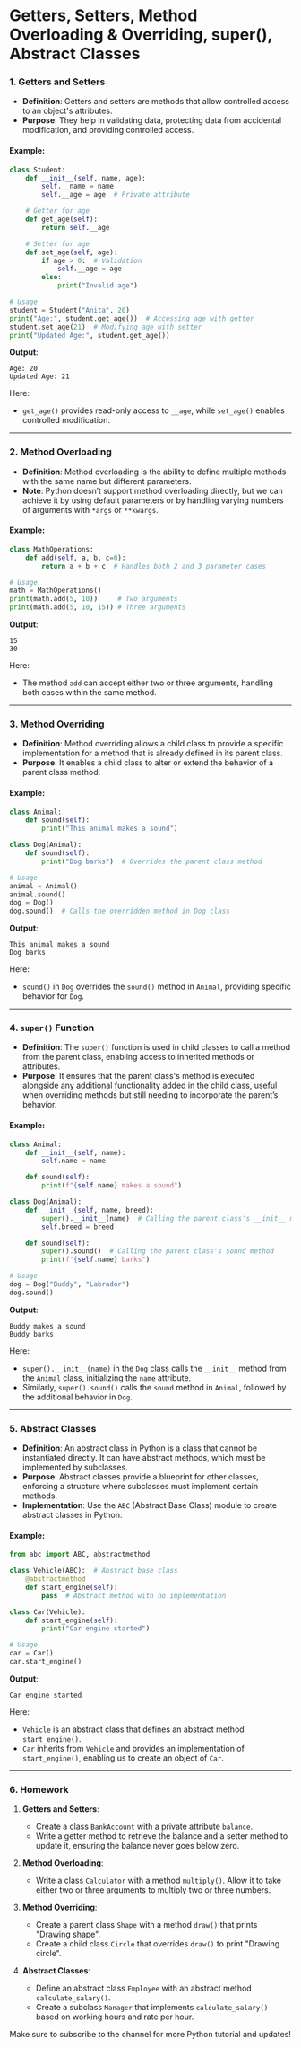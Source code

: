 # **Getters, Setters, Method Overloading & Overriding, super(), Abstract Classes**


### **1. Getters and Setters**

- **Definition**: Getters and setters are methods that allow controlled access to an object's attributes.
- **Purpose**: They help in validating data, protecting data from accidental modification, and providing controlled access.

#### **Example**:
```python
class Student:
    def __init__(self, name, age):
        self.__name = name
        self.__age = age  # Private attribute

    # Getter for age
    def get_age(self):
        return self.__age

    # Setter for age
    def set_age(self, age):
        if age > 0:  # Validation
            self.__age = age
        else:
            print("Invalid age")

# Usage
student = Student("Anita", 20)
print("Age:", student.get_age())  # Accessing age with getter
student.set_age(21)  # Modifying age with setter
print("Updated Age:", student.get_age())
```

**Output**:
```
Age: 20
Updated Age: 21
```

Here:
- `get_age()` provides read-only access to `__age`, while `set_age()` enables controlled modification.

---

### **2. Method Overloading**

- **Definition**: Method overloading is the ability to define multiple methods with the same name but different parameters. 
- **Note**: Python doesn’t support method overloading directly, but we can achieve it by using default parameters or by handling varying numbers of arguments with `*args` or `**kwargs`.

#### **Example**:
```python
class MathOperations:
    def add(self, a, b, c=0):
        return a + b + c  # Handles both 2 and 3 parameter cases

# Usage
math = MathOperations()
print(math.add(5, 10))     # Two arguments
print(math.add(5, 10, 15)) # Three arguments
```

**Output**:
```
15
30
```

Here:
- The method `add` can accept either two or three arguments, handling both cases within the same method.

---

### **3. Method Overriding**

- **Definition**: Method overriding allows a child class to provide a specific implementation for a method that is already defined in its parent class.
- **Purpose**: It enables a child class to alter or extend the behavior of a parent class method.

#### **Example**:
```python
class Animal:
    def sound(self):
        print("This animal makes a sound")

class Dog(Animal):
    def sound(self):
        print("Dog barks")  # Overrides the parent class method

# Usage
animal = Animal()
animal.sound()
dog = Dog()
dog.sound()  # Calls the overridden method in Dog class
```

**Output**:
```
This animal makes a sound
Dog barks
```

Here:
- `sound()` in `Dog` overrides the `sound()` method in `Animal`, providing specific behavior for `Dog`.

---

### **4. `super()` Function**

- **Definition**: The `super()` function is used in child classes to call a method from the parent class, enabling access to inherited methods or attributes.
- **Purpose**: It ensures that the parent class's method is executed alongside any additional functionality added in the child class, useful when overriding methods but still needing to incorporate the parent’s behavior.

#### **Example**:
```python
class Animal:
    def __init__(self, name):
        self.name = name

    def sound(self):
        print(f"{self.name} makes a sound")

class Dog(Animal):
    def __init__(self, name, breed):
        super().__init__(name)  # Calling the parent class's __init__ method
        self.breed = breed

    def sound(self):
        super().sound()  # Calling the parent class's sound method
        print(f"{self.name} barks")

# Usage
dog = Dog("Buddy", "Labrador")
dog.sound()
```

**Output**:
```
Buddy makes a sound
Buddy barks
```

Here:
- `super().__init__(name)` in the `Dog` class calls the `__init__` method from the `Animal` class, initializing the `name` attribute.
- Similarly, `super().sound()` calls the `sound` method in `Animal`, followed by the additional behavior in `Dog`.

---

### **5. Abstract Classes**

- **Definition**: An abstract class in Python is a class that cannot be instantiated directly. It can have abstract methods, which must be implemented by subclasses.
- **Purpose**: Abstract classes provide a blueprint for other classes, enforcing a structure where subclasses must implement certain methods.
- **Implementation**: Use the `ABC` (Abstract Base Class) module to create abstract classes in Python.

#### **Example**:
```python
from abc import ABC, abstractmethod

class Vehicle(ABC):  # Abstract base class
    @abstractmethod
    def start_engine(self):
        pass  # Abstract method with no implementation

class Car(Vehicle):
    def start_engine(self):
        print("Car engine started")

# Usage
car = Car()
car.start_engine()
```

**Output**:
```
Car engine started
```

Here:
- `Vehicle` is an abstract class that defines an abstract method `start_engine()`. 
- `Car` inherits from `Vehicle` and provides an implementation of `start_engine()`, enabling us to create an object of `Car`.

---

### **6. Homework**

1. **Getters and Setters**:
   - Create a class `BankAccount` with a private attribute `balance`.
   - Write a getter method to retrieve the balance and a setter method to update it, ensuring the balance never goes below zero.

2. **Method Overloading**:
   - Write a class `Calculator` with a method `multiply()`. Allow it to take either two or three arguments to multiply two or three numbers.

3. **Method Overriding**:
   - Create a parent class `Shape` with a method `draw()` that prints "Drawing shape".
   - Create a child class `Circle` that overrides `draw()` to print "Drawing circle".

4. **Abstract Classes**:
   - Define an abstract class `Employee` with an abstract method `calculate_salary()`.
   - Create a subclass `Manager` that implements `calculate_salary()` based on working hours and rate per hour.


 Make sure to subscribe to the channel for more Python tutorial and updates!
